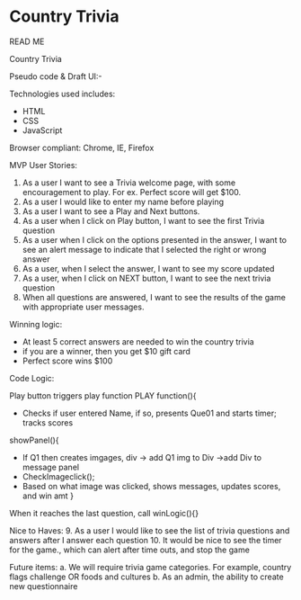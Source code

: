 # Country Trivia
READ ME

Country Trivia 

Pseudo code & Draft UI:-
 

Technologies used includes:
-	HTML
-	CSS
-	JavaScript

Browser compliant: Chrome, IE, Firefox 



MVP User Stories:
1.	As a user I want to see a Trivia welcome page, with some encouragement to play. For ex. Perfect score will get $100.
2.	As a user I would like to enter my name before playing
3.	As a user I want to see a Play and Next buttons.
4.	As a user when I click on Play button, I want to see the first Trivia question
5.	As a user when I click on the options presented in the answer, I want to see an alert message to indicate that I selected the right or wrong answer
6.	As a user, when I select the answer, I want to see my score updated
7.	As a user, when I click on NEXT button, I want to see the next trivia question
8.	When all questions are answered, I want to see the results of the game with appropriate user messages.

Winning logic:
- At least 5 correct answers are needed to win the country trivia
- if you are a winner, then you get $10 gift card
- Perfect score wins $100

Code Logic:

Play button triggers play function
PLAY function(){
-	Checks if user entered Name, if so, presents Que01 and starts timer; tracks scores


showPanel(){
-	If Q1 then creates imgages, div -> add Q1 img to Div ->add Div to message panel
-	CheckImageclick();
-	Based on what image was clicked, shows messages, updates scores, and win amt
}


When it reaches the last question, call   winLogic(){}


Nice to Haves:
9.	As a user I would like to see the list of trivia questions and answers after I answer each question
10.	It would be nice to see the timer for the game., which can alert after time outs, and stop the game

Future items:
a.	We will require trivia game categories. For example, country flags challenge OR foods and cultures
b.	As an admin, the ability to create new questionnaire 
